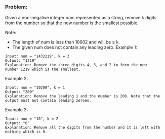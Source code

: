 

### Problem:
Given a non-negative integer num represented as a string, remove k digits from the number so that the new number is the smallest possible.

Note:
* The length of num is less than 10002 and will be ≥ k.
* The given num does not contain any leading zero.
Example 1:
```
Input: num = "1432219", k = 3
Output: "1219"
Explanation: Remove the three digits 4, 3, and 2 to form the new number 1219 which is the smallest.
```
Example 2:
```
Input: num = "10200", k = 1
Output: "200"
Explanation: Remove the leading 1 and the number is 200. Note that the output must not contain leading zeroes.
```
Example 3:
```
Input: num = "10", k = 2
Output: "0"
Explanation: Remove all the digits from the number and it is left with nothing which is 0.
```
